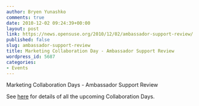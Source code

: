 ```yaml
---
author: Bryen Yunashko
comments: true
date: 2010-12-02 09:24:39+00:00
layout: post
link: https://news.opensuse.org/2010/12/02/ambassador-support-review/
published: false
slug: ambassador-support-review
title: Marketing Collaboration Day - Ambassador Support Review
wordpress_id: 5687
categories:
- Events
---
```


Marketing Collaboration Days - Ambassador Support Review

See [here](http://news.opensuse.org/2010/12/02/marketing-collaboration-days/) for details of all the upcoming Collaboration Days.

